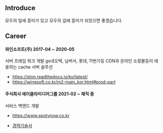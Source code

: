 
## Introduce

모두의 일에 흥미가 있고 모두의 길에 흥미가 되었으면 좋겠습니다.

## Career

#### 와인소프트(주) 2017-04 ~ 2020-05
서버 프레임 워크 개발
gs네오택, 님버서, 롯데, 11번가등 CDN과 온라인 쇼핑몰등이 애용하는 cache 서버 솔루션

- https://ston.readthedocs.io/ko/latest/
- https://winesoft.co.kr/m2-main_kor.html#prod-part

#### 주식회사 에이클라미디어그룹 2021-02 ~ 재직 중
서비스 백엔드 개발

- https://www.spotvnow.co.kr

- [경력기술서](https://github.com/ogs0426/ogs0426/blob/main/Career.md)
